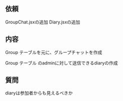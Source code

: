 
## 依頼

GroupChat.jsxの追加
Diary.jsxの追加

## 内容

Group テーブルを元に、グループチャットを作成

Group テーブル のadminに対して送信できるdiaryの作成

## 質問

diaryは参加者からも見えるべきか